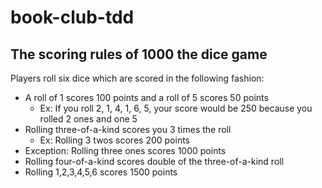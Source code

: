 # book-club-tdd


## The scoring rules of 1000 the dice game
Players roll six dice which are scored in the following fashion:

- A roll of 1 scores 100 points and a roll of 5 scores 50 points
  - Ex: If you roll  2, 1, 4, 1, 6, 5, your score would be 250 because you rolled 2 ones and one 5
- Rolling three-of-a-kind scores you 3 times the roll
  - Ex: Rolling 3 twos scores 200 points
- Exception: Rolling three ones scores 1000 points
- Rolling four-of-a-kind scores double of the three-of-a-kind roll
- Rolling 1,2,3,4,5,6 scores 1500 points
